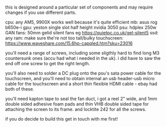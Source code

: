 this is designed around a particular set of components and may require changes if you use different parts.

cpu: any AM5, 9900X works well because it's quite efficient
mb: asus rog b650e-i
gpu: yeston single slot half height nvidia 3050
psu: hdplex 250w GAN
fans: 50mm gelid silent fans eg https://quietpc.co.uk/gel-silent5
ssd: any
ram: make sure the're not too tall/bulky
touchscreen: https://www.waveshare.com/15.6hp-capqled.htm?sku=23016

you'll need a range of screws, including some sligthly hard to find long M3 countersunk ones (accu had what i needed in the uk). i did have to saw the end off one screw to get the right length.

you'll also need to solder a DC plug onto the psu's sata power cable for the touchscreen, and you'll need to obtain internal an usb header-usb micro cable for the touchscreen and a short thin flexible HDMI cable - ebay had both of these.

you'll need kapton tape to seal the fan duct, i got a reel 2" wide, and 1mm double sided adhesive foam pads and thin VHB double sided tape for attaching the screen to its frame. and locktite 242 for all the screws.

if you do decide to build this get in touch with me first!